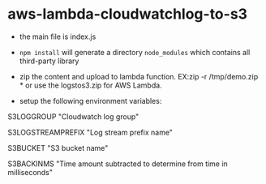 # aws-lambda-cloudwatchlog-to-s3

 * the main file is index.js 

 * `npm install` will generate a directory `node_modules` which contains all third-party library

 * zip the content and upload to lambda function. EX:zip -r /tmp/demo.zip * or use the logstos3.zip for AWS Lambda. 
 
 * setup the following environment variables:
 
S3LOGGROUP         "Cloudwatch log group"   

S3LOGSTREAMPREFIX  "Log stream prefix name"

S3BUCKET           "S3 bucket name"

S3BACKINMS         "Time amount subtracted to determine from time in milliseconds" 


